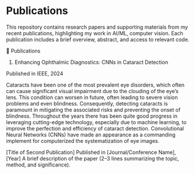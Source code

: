 # Publications

This repository contains research papers and supporting materials from my recent publications, highlighting my work in AI/ML, computer vision.
Each publication includes a brief overview, abstract, and access to relevant code.

📝 Publications

1. Enhancing Ophthalmic Diagnostics: CNNs in Cataract Detection

Published in IEEE, 2024

Cataracts have been one of the most prevalent eye 
disorders, which often can cause significant visual impairment 
due to the clouding of the eye’s lens. This condition can worsen 
in future, often leading to severe vision problems and even 
blindness. Consequently, detecting cataracts is paramount in 
mitigating the associated risks and preventing the onset of 
blindness. Throughout the years there has been quite good 
progress in leveraging cutting-edge technology, especially due to 
machine learning, to improve the perfection and efficiency of
cataract detection. Convolutional Neural Networks (CNNs) 
have made an appearance as a commanding implement for 
computerized the systematization of eye images.

[Title of Second Publication]
Published in [Journal/Conference Name], [Year]
A brief description of the paper (2–3 lines summarizing the topic, method, and significance).
